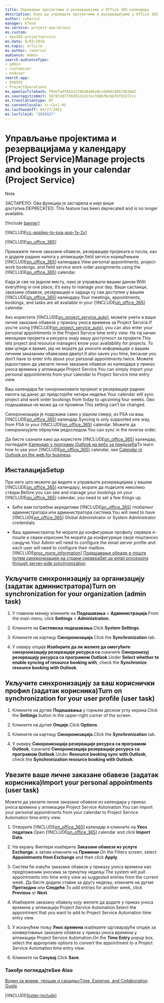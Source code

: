 ```yaml
---
title: Управљање пројектима и резервацијама у Office 365 календару
description: Како да управљате пројектима и резервацијама у Office 365 календару
author: ruhercul
manager: kfend
ms.service: project-operations
ms.custom:
- dyn365-projectservice
ms.date: 8/03/2018
ms.topic: article
ms.author: ruhercul
audience: Admin
search.audienceType:
- admin
- customizer
- enduser
search.app:
- D365PS
- ProjectOperations
ms.openlocfilehash: f9ebfadf8a331fd6a8a86a9cc040dc8957db3b82
ms.sourcegitcommit: 3d78338773929121d17ec3386f6cb67bfb2272cc
ms.translationtype: HT
ms.contentlocale: sr-Cyrl-RS
ms.lasthandoff: 04/27/2021
ms.locfileid: "5950327"
---
```

# <a name="manage-projects-and-bookings-in-your-calendar-project-service"></a><span data-ttu-id="af75c-103">Управљање пројектима и резервацијама у календару (Project Service)</span><span class="sxs-lookup"><span data-stu-id="af75c-103">Manage projects and bookings in your calendar (Project Service)</span></span>

> [!Note]
> <span data-ttu-id="af75c-104">ЗАСТАРЕЛО: Ова функција је застарела и није више доступна.</span><span class="sxs-lookup"><span data-stu-id="af75c-104">DEPRECATED: This feature has been deprecated and is no longer available.</span></span>

[!include [banner](../includes/psa-now-project-operations.md)]

[!INCLUDE[cc-applies-to-psa-app-1x-2x](../includes/cc-applies-to-psa-app-1x-2x.md)]

[!INCLUDE[pn_office_365](../includes/pn-office-365.md)] 

<span data-ttu-id="af75c-105">Прикажите личне заказане обавезе, резервације пројеката и посла, као и доделе радних налога у апликацији field service коришћењем [!INCLUDE[pn_office_365](../includes/pn-office-365.md)] календара.</span><span class="sxs-lookup"><span data-stu-id="af75c-105">View personal appointments, project-work bookings, and field service work order assignments using the [!INCLUDE[pn_office_365](../includes/pn-office-365.md)] calendar.</span></span>  
  
 <span data-ttu-id="af75c-106">Када је све на једном месту, лако је управљати вашим даном.</span><span class="sxs-lookup"><span data-stu-id="af75c-106">With everything in one place, it’s easy to manage your day.</span></span> <span data-ttu-id="af75c-107">Ваши састанци, заказане обавезе, резервације и задаци су сви доступни у вашем [!INCLUDE[pn_office_365](../includes/pn-office-365.md)] календару.</span><span class="sxs-lookup"><span data-stu-id="af75c-107">Your meetings, appointments, bookings, and tasks are all available in your [!INCLUDE[pn_office_365](../includes/pn-office-365.md)] calendar.</span></span>  
  
 <span data-ttu-id="af75c-108">Ако користите [!INCLUDE[pn_project_service_auto](../includes/pn-project-service-auto.md)], можете унети и ваше личне заказане обавезе у приказу уноса времена за Project Service.</span><span class="sxs-lookup"><span data-stu-id="af75c-108">If you’re using [!INCLUDE[pn_project_service_auto](../includes/pn-project-service-auto.md)], you can also enter your personal appointments in the Project Service time entry view.</span></span> <span data-ttu-id="af75c-109">На тај начин менаџери пројекта и ресурса знају вашу доступност за пројекте.</span><span class="sxs-lookup"><span data-stu-id="af75c-109">This lets project and resource managers know your availability for projects.</span></span> <span data-ttu-id="af75c-110">То вам штеди и време, јер не морате да уносите информације о вашим личним заказаним обавезама двапут.</span><span class="sxs-lookup"><span data-stu-id="af75c-110">It also saves you time, because you don’t have to enter info about your personal appointments twice.</span></span> <span data-ttu-id="af75c-111">Можете једноставно да увезете личне заказане обавезе из календара у приказ уноса времена у апликацији Project Service.</span><span class="sxs-lookup"><span data-stu-id="af75c-111">You can simply import your personal appointments from your calendar to Project Service time entry view.</span></span>  
  
 <span data-ttu-id="af75c-112">Ваш календара ће синхронизовати пројекат и резервације радних налога од данас до предстојеће четири недеље.</span><span class="sxs-lookup"><span data-stu-id="af75c-112">Your calendar will sync project and work order bookings from today to upcoming four weeks.</span></span> <span data-ttu-id="af75c-113">Ово подешавање не може да се промени.</span><span class="sxs-lookup"><span data-stu-id="af75c-113">This setting can’t be changed.</span></span>  
  
 <span data-ttu-id="af75c-114">Синхронизација је подржана само у једном смеру, из PSA на ваш [!INCLUDE[pn_office_365](../includes/pn-office-365.md)] календар.</span><span class="sxs-lookup"><span data-stu-id="af75c-114">Syncing is only supported one way, from PSA to your [!INCLUDE[pn_office_365](../includes/pn-office-365.md)] calendar.</span></span> <span data-ttu-id="af75c-115">Можете да синхронизујете обрнутим редоследом.</span><span class="sxs-lookup"><span data-stu-id="af75c-115">You can sync in the reverse order.</span></span> 
  
 <span data-ttu-id="af75c-116">Да бисте сазнали како да користите [!INCLUDE[pn_office_365](../includes/pn-office-365.md)] календар, погледајте [Календар у програму Outlook на вебу за предузећа](https://support.office.com/article/Calendar-in-Outlook-on-the-web-for-business-5219c457-d1fe-4c2f-9032-1a816b88e936)</span><span class="sxs-lookup"><span data-stu-id="af75c-116">To learn how to use your [!INCLUDE[pn_office_365](../includes/pn-office-365.md)] calendar, see [Calendar in Outlook on the web for business](https://support.office.com/article/Calendar-in-Outlook-on-the-web-for-business-5219c457-d1fe-4c2f-9032-1a816b88e936).</span></span>  
  
## <a name="setup"></a><span data-ttu-id="af75c-117">Инсталација</span><span class="sxs-lookup"><span data-stu-id="af75c-117">Setup</span></span>  
 <span data-ttu-id="af75c-118">Пре него што можете да видите и управљате резервацијама у вашем [!INCLUDE[pn_office_365](../includes/pn-office-365.md)] календару, морате да подесите неколико ствари.</span><span class="sxs-lookup"><span data-stu-id="af75c-118">Before you can see and manage your bookings on your [!INCLUDE[pn_office_365](../includes/pn-office-365.md)] calendar, you need to set a few things up.</span></span>  
  
- <span data-ttu-id="af75c-119">Биће вам потребни акредитиви [!INCLUDE[pn_office_365](../includes/pn-office-365.md)] глобалног администратора или администратора система.</span><span class="sxs-lookup"><span data-stu-id="af75c-119">You will need to have [!INCLUDE[pn_office_365](../includes/pn-office-365.md)] Global Administrator or System Administrator credentials.</span></span>  
  
- <span data-ttu-id="af75c-120">Ваш администратор ће морати да конфигурише профилу сервера е-поште и сваки корисник ће морати да конфигурише своје поштанско сандуче.</span><span class="sxs-lookup"><span data-stu-id="af75c-120">Your Admin will need to configure the email server profile and each user will need to configure their mailbox.</span></span> [!INCLUDE[proc_more_information](../includes/proc-more-information.md)] <span data-ttu-id="af75c-121">[Подешавање обраде е-поште путем синхронизације на страни сервера](/dynamics365/customerengagement/on-premises/admin/set-up-server-side-synchronization-of-email-appointments-contacts-and-tasks)</span><span class="sxs-lookup"><span data-stu-id="af75c-121">[Set up email processing through server-side synchronization](/dynamics365/customerengagement/on-premises/admin/set-up-server-side-synchronization-of-email-appointments-contacts-and-tasks)</span></span>  
  
## <a name="turn-on-synchronization-for-your-organization-admin-task"></a><span data-ttu-id="af75c-122">Укључите синхронизацију за организацију (задатак администратора)</span><span class="sxs-lookup"><span data-stu-id="af75c-122">Turn on synchronization for your organization (admin task)</span></span>  
  
1.  <span data-ttu-id="af75c-123">У главном менију кликните на **Подешавања** > **Администрација**.</span><span class="sxs-lookup"><span data-stu-id="af75c-123">From the main menu, click **Settings** > **Administration**.</span></span>  
  
2.  <span data-ttu-id="af75c-124">Кликните на **Системска подешавања**.</span><span class="sxs-lookup"><span data-stu-id="af75c-124">Click **System Settings**.</span></span>  
  
3.  <span data-ttu-id="af75c-125">Кликните на картицу **Синхронизација**.</span><span class="sxs-lookup"><span data-stu-id="af75c-125">Click the **Synchronization** tab.</span></span>  
  
4.  <span data-ttu-id="af75c-126">У оквиру опције **Изаберите да ли желите да омогућите синхронизацију резервације ресурса са** означите **Синхронизуј резервацију ресурса са програмом Outlook**.</span><span class="sxs-lookup"><span data-stu-id="af75c-126">Under **Select whether to enable syncing of resource booking with**, check the **Synchronize resource booking with Outlook**.</span></span>  
  
## <a name="turn-on-synchronization-for-your-user-profile-user-task"></a><span data-ttu-id="af75c-127">Укључите синхронизацију за ваш кориснички профил (задатак корисника)</span><span class="sxs-lookup"><span data-stu-id="af75c-127">Turn on synchronization for your user profile (user task)</span></span>  
  
1.  <span data-ttu-id="af75c-128">Кликните на дугме **Подешавања** у горњем десном углу екрана.</span><span class="sxs-lookup"><span data-stu-id="af75c-128">Click the **Settings** button in the upper-right corner of the screen.</span></span>  
  
2.  <span data-ttu-id="af75c-129">Кликните на дугме **Опције**.</span><span class="sxs-lookup"><span data-stu-id="af75c-129">Click **Options**.</span></span>  
  
3.  <span data-ttu-id="af75c-130">Кликните на картицу **Синхронизација**.</span><span class="sxs-lookup"><span data-stu-id="af75c-130">Click the **Synchronization** tab.</span></span>  
  
4.  <span data-ttu-id="af75c-131">У оквиру **Синхронизација резервације ресурса са програмом Outlook**, означите **Синхронизација резервације ресурса са програмом Outlook**.</span><span class="sxs-lookup"><span data-stu-id="af75c-131">Under **Resource booking sync with Outlook**, check the **Synchronization resource booking with Outlook**.</span></span>  
  
## <a name="import-your-personal-appointments-user-task"></a><span data-ttu-id="af75c-132">Увезите ваше личне заказане обавезе (задатак корисника)</span><span class="sxs-lookup"><span data-stu-id="af75c-132">Import your personal appointments (user task)</span></span>  
 <span data-ttu-id="af75c-133">Можете да увезете личне заказане обавезе из календара у приказ уноса времена у апликацији Project Service Automation.</span><span class="sxs-lookup"><span data-stu-id="af75c-133">You can import your personal appointments from your calendar to Project Service Automation time entry view.</span></span>  
  
1. <span data-ttu-id="af75c-134">Отворите [!INCLUDE[pn_office_365](../includes/pn-office-365.md)] календар и кликните на **Увоз података**.</span><span class="sxs-lookup"><span data-stu-id="af75c-134">Open [!INCLUDE[pn_office_365](../includes/pn-office-365.md)] calendar and click **Import Data**.</span></span>  
  
2. <span data-ttu-id="af75c-135">На екрану Филтери изаберите **Заказане обавезе из услуге Exchange**, а затим кликните на **Примени**.</span><span class="sxs-lookup"><span data-stu-id="af75c-135">On the Filters screen, select **Appointments from Exchange** and then click **Apply**.</span></span>  
  
3. <span data-ttu-id="af75c-136">Систем ће извући заказане обавезе у приказу уноса времена као предложеним уносима за тренутну недељу.</span><span class="sxs-lookup"><span data-stu-id="af75c-136">The system will pull appointments into time entry view as suggested entries from the current week.</span></span> <span data-ttu-id="af75c-137">Да бисте додали ставке за другу недељу, кликните на дугме **Претходно** или **Следеће**.</span><span class="sxs-lookup"><span data-stu-id="af75c-137">To add entries for another week, click **Previous** or **Next**.</span></span>  
  
4. <span data-ttu-id="af75c-138">Изаберите заказану обавезу коју желите да додате у приказ уноса времена у апликацији Project Service Automation.</span><span class="sxs-lookup"><span data-stu-id="af75c-138">Select the appointment that you want to add to Project Service Automation time entry view.</span></span>  
  
5. <span data-ttu-id="af75c-139">У искачућем пољу **Унос времена** изаберите одговарајуће опције за конвертовање заказане обавезе у приказ уноса времена у апликацији Project Service Automation.</span><span class="sxs-lookup"><span data-stu-id="af75c-139">On the **Time Entry** popup box, select the appropriate options to convert the appointment to a Project Service Automation time entry view.</span></span>  
  
6. <span data-ttu-id="af75c-140">Кликните на **Сачувај**.</span><span class="sxs-lookup"><span data-stu-id="af75c-140">Click **Save**.</span></span>  
  
### <a name="see-also"></a><span data-ttu-id="af75c-141">Такође погледајте</span><span class="sxs-lookup"><span data-stu-id="af75c-141">See Also</span></span>  
 [<span data-ttu-id="af75c-142">Водич за време, трошак и сарадњу</span><span class="sxs-lookup"><span data-stu-id="af75c-142">Time, Expense, and Collaboration Guide</span></span>](../psa/time-expense-collaboration-guide.md)


[!INCLUDE[footer-include](../includes/footer-banner.md)]